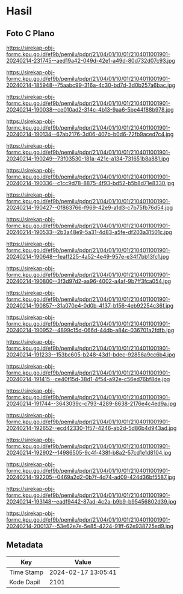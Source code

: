 # Hasil

## Foto C Plano

https://sirekap-obj-formc.kpu.go.id/ef9b/pemilu/pdpr/21/04/01/10/01/2104011001901-20240214-231745--aed19a42-049d-42e1-a49d-80d732d07c93.jpg

https://sirekap-obj-formc.kpu.go.id/ef9b/pemilu/pdpr/21/04/01/10/01/2104011001901-20240214-185948--75aabc99-316a-4c30-bd7d-3d0b257a6bac.jpg

https://sirekap-obj-formc.kpu.go.id/ef9b/pemilu/pdpr/21/04/01/10/01/2104011001901-20240214-190038--ce010ad2-314c-4b13-9aa6-5be44f88b978.jpg

https://sirekap-obj-formc.kpu.go.id/ef9b/pemilu/pdpr/21/04/01/10/01/2104011001901-20240214-190134--67ab2176-3d06-407b-b0d6-72fb9aced7c4.jpg

https://sirekap-obj-formc.kpu.go.id/ef9b/pemilu/pdpr/21/04/01/10/01/2104011001901-20240214-190249--73f03530-181a-421e-a134-731651b8a881.jpg

https://sirekap-obj-formc.kpu.go.id/ef9b/pemilu/pdpr/21/04/01/10/01/2104011001901-20240214-190336--c1cc9d78-8875-4f93-bd52-b5b8d71e8330.jpg

https://sirekap-obj-formc.kpu.go.id/ef9b/pemilu/pdpr/21/04/01/10/01/2104011001901-20240214-190427--0f863766-f969-42e9-a1d3-c7b75fb76d54.jpg

https://sirekap-obj-formc.kpu.go.id/ef9b/pemilu/pdpr/21/04/01/10/01/2104011001901-20240214-190533--2b3a48e9-5a31-4d83-a5fe-df203a31501c.jpg

https://sirekap-obj-formc.kpu.go.id/ef9b/pemilu/pdpr/21/04/01/10/01/2104011001901-20240214-190648--1eaff225-4a52-4e49-957e-e34f7bb13fc1.jpg

https://sirekap-obj-formc.kpu.go.id/ef9b/pemilu/pdpr/21/04/01/10/01/2104011001901-20240214-190800--3f3d97d2-aa96-4002-a4af-9b7ff3fca054.jpg

https://sirekap-obj-formc.kpu.go.id/ef9b/pemilu/pdpr/21/04/01/10/01/2104011001901-20240214-190857--31a070e4-0d0b-4137-b156-4eb92254c36f.jpg

https://sirekap-obj-formc.kpu.go.id/ef9b/pemilu/pdpr/21/04/01/10/01/2104011001901-20240214-190952--4899c15d-066d-44db-a84c-036701a2fdfb.jpg

https://sirekap-obj-formc.kpu.go.id/ef9b/pemilu/pdpr/21/04/01/10/01/2104011001901-20240214-191233--153bc605-b248-43d1-bdec-92856a9cc6b4.jpg

https://sirekap-obj-formc.kpu.go.id/ef9b/pemilu/pdpr/21/04/01/10/01/2104011001901-20240214-191415--ce40f15d-38d1-4f54-a92e-c56ed76bf8de.jpg

https://sirekap-obj-formc.kpu.go.id/ef9b/pemilu/pdpr/21/04/01/10/01/2104011001901-20240214-191744--3643039c-c793-4289-8638-2176e4c4ed9a.jpg

https://sirekap-obj-formc.kpu.go.id/ef9b/pemilu/pdpr/21/04/01/10/01/2104011001901-20240214-192652--ecd42330-1f57-4246-ab2d-5d86b4d943ad.jpg

https://sirekap-obj-formc.kpu.go.id/ef9b/pemilu/pdpr/21/04/01/10/01/2104011001901-20240214-192902--14986505-9c4f-438f-b8a2-57cd1e1d8104.jpg

https://sirekap-obj-formc.kpu.go.id/ef9b/pemilu/pdpr/21/04/01/10/01/2104011001901-20240214-192205--0469a2d2-0b7f-4d74-ad09-424d36bf5587.jpg

https://sirekap-obj-formc.kpu.go.id/ef9b/pemilu/pdpr/21/04/01/10/01/2104011001901-20240214-193148--eadf9442-87ad-4c2a-b9b9-b95456802d39.jpg

https://sirekap-obj-formc.kpu.go.id/ef9b/pemilu/pdpr/21/04/01/10/01/2104011001901-20240214-200137--53e62e7e-5e85-4224-91ff-62e938725ed9.jpg


## Metadata

| Key        | Value               |
| ---------- | ------------------- |
| Time Stamp | 2024-02-17 13:05:41 |
| Kode Dapil | 2101                |



